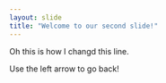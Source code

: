 ```yaml
---
layout: slide
title: "Welcome to our second slide!"
---
```

Oh this is how I changd this line.

Use the left arrow to go back!
